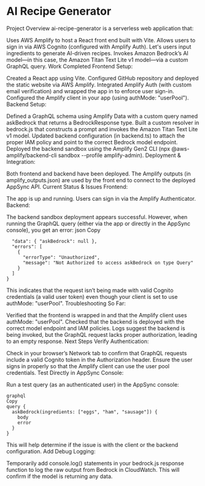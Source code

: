 # AI Recipe Generator


Project Overview
ai-recipe-generator is a serverless web application that:

Uses AWS Amplify to host a React front end built with Vite.
Allows users to sign in via AWS Cognito (configured with Amplify Auth).
Let's users input ingredients to generate AI-driven recipes.
Invokes Amazon Bedrock’s AI model—in this case, the Amazon Titan Text Lite v1 model—via a custom GraphQL query.
Work Completed
Frontend Setup:

Created a React app using Vite.
Configured GitHub repository and deployed the static website via AWS Amplify.
Integrated Amplify Auth (with custom email verification) and wrapped the app in <Authenticator> to enforce user sign-in.
Configured the Amplify client in your app (using authMode: "userPool").
Backend Setup:

Defined a GraphQL schema using Amplify Data with a custom query named askBedrock that returns a BedrockResponse type.
Built a custom resolver in bedrock.js that constructs a prompt and invokes the Amazon Titan Text Lite v1 model.
Updated backend configuration (in backend.ts) to attach the proper IAM policy and point to the correct Bedrock model endpoint.
Deployed the backend sandbox using the Amplify Gen2 CLI (npx @aws-amplify/backend-cli sandbox --profile amplify-admin).
Deployment & Integration:

Both frontend and backend have been deployed.
The Amplify outputs (in amplify_outputs.json) are used by the front end to connect to the deployed AppSync API.
Current Status & Issues
Frontend:

The app is up and running.
Users can sign in via the Amplify Authenticator.
Backend:

The backend sandbox deployment appears successful.
However, when running the GraphQL query (either via the app or directly in the AppSync console), you get an error:
json
Copy
```{
  "data": { "askBedrock": null },
  "errors": [
    {
      "errorType": "Unauthorized",
      "message": "Not Authorized to access askBedrock on type Query"
    }
  ]
}
```
This indicates that the request isn’t being made with valid Cognito credentials (a valid user token) even though your client is set to use authMode: "userPool".
Troubleshooting So Far:

Verified that the frontend is wrapped in <Authenticator> and that the Amplify client uses authMode: "userPool".
Checked that the backend is deployed with the correct model endpoint and IAM policies.
Logs suggest the backend is being invoked, but the GraphQL request lacks proper authorization, leading to an empty response.
Next Steps
Verify Authentication:

Check in your browser’s Network tab to confirm that GraphQL requests include a valid Cognito token in the Authorization header.
Ensure the user signs in properly so that the Amplify client can use the user pool credentials.
Test Directly in AppSync Console:

Run a test query (as an authenticated user) in the AppSync console:
```
graphql
Copy
query {
  askBedrock(ingredients: ["eggs", "ham", "sausage"]) {
    body
    error
  }
}
```
This will help determine if the issue is with the client or the backend configuration.
Add Debug Logging:

Temporarily add console.log() statements in your bedrock.js response function to log the raw output from Bedrock in CloudWatch. This will confirm if the model is returning any data.
